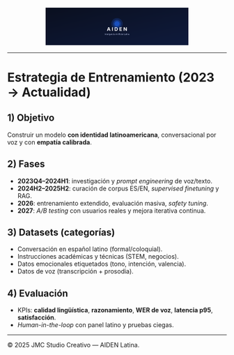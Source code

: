 <p align="center">
  <img src="./aiden-cover.svg" width="65%" alt="AIDEN — Inteligencia Artificial Latina" />
</p>

---


# Estrategia de Entrenamiento (2023 → Actualidad)

## 1) Objetivo
Construir un modelo **con identidad latinoamericana**, conversacional por voz y con **empatía calibrada**.

## 2) Fases
- **2023Q4–2024H1**: investigación y *prompt engineering* de voz/texto.  
- **2024H2–2025H2**: curación de corpus ES/EN, *supervised finetuning* y RAG.  
- **2026**: entrenamiento extendido, evaluación masiva, *safety tuning*.  
- **2027**: *A/B testing* con usuarios reales y mejora iterativa continua.

## 3) Datasets (categorías)
- Conversación en español latino (formal/coloquial).  
- Instrucciones académicas y técnicas (STEM, negocios).  
- Datos emocionales etiquetados (tono, intención, valencia).  
- Datos de voz (transcripción + prosodia).

## 4) Evaluación
- KPIs: **calidad lingüística**, **razonamiento**, **WER de voz**, **latencia p95**, **satisfacción**.  
- *Human-in-the-loop* con panel latino y pruebas ciegas.

---

© 2025 JMC Studio Creativo — AIDEN Latina.
